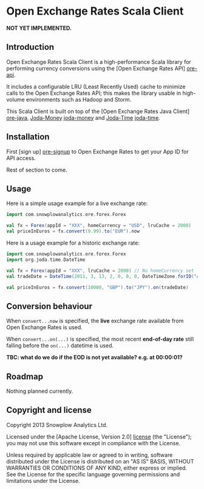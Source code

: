 # Open Exchange Rates Scala Client

**NOT YET IMPLEMENTED.**

## Introduction

Open Exchange Rates Scala Client is a high-performance Scala library for performing currency conversions using the [Open Exchange Rates API] [ore-api].

It includes a configurable LRU (Least Recently Used) cache to minimize calls to the Open Exchange Rates API; this makes the library usable in high-volume environments such as Hadoop and Storm.

This Scala Client is built on top of the [Open Exchange Rates Java Client] [ore-java], [Joda-Money] [joda-money] and [Joda-Time] [joda-time].

## Installation

First [sign up] [ore-signup] to Open Exchange Rates to get your App ID for API access.

Rest of section to come.

## Usage

Here is a simple usage example for a live exchange rate:

```scala
import com.snowplowanalytics.ore.forex.Forex

val fx = Forex(appId = "XXX", homeCurrency = "USD", lruCache = 2000)
val priceInEuros = fx.convert(9.99).to("EUR").now
```

Here is a usage example for a historic exchange rate:

```scala
import com.snowplowanalytics.ore.forex.Forex
import org.joda.time.DateTime

val fx = Forex(appId = "XXX", lruCache = 2000) // No homeCurrency set
val tradeDate = DateTime(2011, 3, 13, 2, 0, 0, 0, DateTimeZone.forID("America/New_York"))

val priceInEuros = fx.convert(10000, "GBP").to("JPY").on(tradeDate)
```

## Conversion behaviour

When `convert...now` is specified, the **live** exchange rate available from Open Exchange Rates is used.

When `convert...on(...)` is specified, the most recent **end-of-day rate** still falling before the `on(...)` datetime is used.

**TBC: what do we do if the EOD is not yet available? e.g. at 00:00:01?**

## Roadmap

Nothing planned currently.

## Copyright and license

Copyright 2013 Snowplow Analytics Ltd.

Licensed under the [Apache License, Version 2.0] [license] (the "License");
you may not use this software except in compliance with the License.

Unless required by applicable law or agreed to in writing, software
distributed under the License is distributed on an "AS IS" BASIS,
WITHOUT WARRANTIES OR CONDITIONS OF ANY KIND, either express or implied.
See the License for the specific language governing permissions and
limitations under the License.

[ore-api]: https://openexchangerates.org/
[ore-java]: https://github.com/dneto/oer-java
[ore-signup]: https://openexchangerates.org/signup

[joda-money]: http://www.joda.org/joda-money/
[joda-time]: http://www.joda.org/joda-time/

[license]: http://www.apache.org/licenses/LICENSE-2.0
